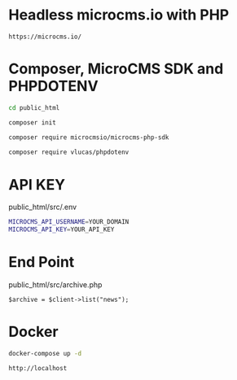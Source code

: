 # Headless microcms.io with PHP
    
```
https://microcms.io/
```
    
# Composer, MicroCMS SDK and PHPDOTENV
    
```bash
cd public_html
```
    
```bash
composer init
```
    
```bash
composer require microcmsio/microcms-php-sdk
```
    
```bash
composer require vlucas/phpdotenv
```
    
# API KEY
    
public_html/src/.env
```bash
MICROCMS_API_USERNAME=YOUR_DOMAIN
MICROCMS_API_KEY=YOUR_API_KEY
```
    
# End Point
public_html/src/archive.php
```
$archive = $client->list("news");
```
    
# Docker
    
```bash
docker-compose up -d
```
    
```
http://localhost
```
